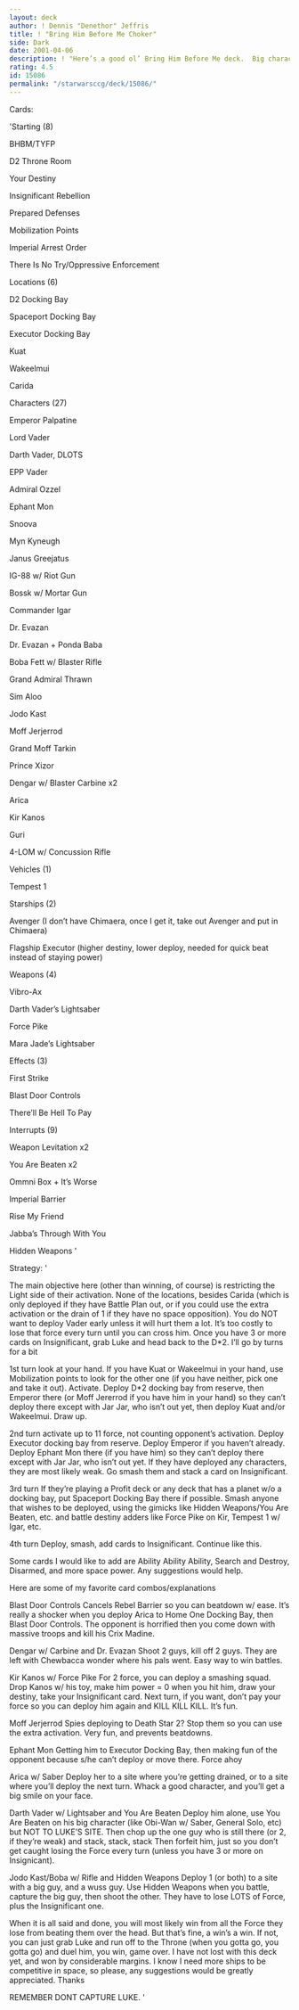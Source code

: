 ```yaml
---
layout: deck
author: ! Dennis "Denethor" Jeffris
title: ! "Bring Him Before Me Choker"
side: Dark
date: 2001-04-06
description: ! "Here’s a good ol’ Bring Him Before Me deck.  Big characters, big beats, little activation (for him or her)."
rating: 4.5
id: 15086
permalink: "/starwarsccg/deck/15086/"
---
```

Cards: 

'Starting (8)


BHBM/TYFP

D2 Throne Room

Your Destiny

Insignificant Rebellion

Prepared Defenses

Mobilization Points

Imperial Arrest Order

There Is No Try/Oppressive Enforcement


Locations (6)


D2 Docking Bay

Spaceport Docking Bay

Executor Docking Bay

Kuat

Wakeelmui

Carida


Characters (27)


Emperor Palpatine

Lord Vader

Darth Vader, DLOTS

EPP Vader

Admiral Ozzel

Ephant Mon

Snoova

Myn Kyneugh

Janus Greejatus

IG-88 w/ Riot Gun

Bossk w/ Mortar Gun

Commander Igar

Dr. Evazan

Dr. Evazan + Ponda Baba

Boba Fett w/ Blaster Rifle

Grand Admiral Thrawn

Sim Aloo

Jodo Kast

Moff Jerjerrod

Grand Moff Tarkin

Prince Xizor

Dengar w/ Blaster Carbine x2

Arica

Kir Kanos

Guri

4-LOM w/ Concussion Rifle


Vehicles (1)


Tempest 1


Starships (2)


Avenger (I don’t have Chimaera, once I get it, take out Avenger and put in Chimaera)

Flagship Executor (higher destiny, lower deploy, needed for quick beat instead of staying power)


Weapons (4)


Vibro-Ax

Darth Vader’s Lightsaber

Force Pike

Mara Jade’s Lightsaber


Effects (3)


First Strike

Blast Door Controls

There’ll Be Hell To Pay


Interrupts (9)


Weapon Levitation x2

You Are Beaten x2

Ommni Box + It’s Worse

Imperial Barrier

Rise My Friend

Jabba’s Through With You

Hidden Weapons '

Strategy: '

The main objective here (other than winning, of course) is restricting the Light side of their activation.  None of the locations, besides Carida (which is only deployed if they have Battle Plan out, or if you could use the extra activation or the drain of 1 if they have no space opposition).  You do NOT want to deploy Vader early unless it will hurt them a lot.  It’s too costly to lose that force every turn until you can cross him.  Once you have 3 or more cards on Insignificant, grab Luke and head back to the D*2.  I’ll go by turns for a bit


1st turn  look at your hand.  If you have Kuat or Wakeelmui in your hand, use Mobilization points to look for the other one (if you have neither, pick one and take it out).  Activate.  Deploy D*2 docking bay from reserve, then Emperor there (or Moff Jererrod if you have him in your hand) so they can’t deploy there except with Jar Jar, who isn’t out yet, then deploy Kuat and/or Wakeelmui.  Draw up.


2nd turn  activate up to 11 force, not counting opponent’s activation.  Deploy Executor docking bay from reserve.  Deploy Emperor if you haven’t already.  Deploy Ephant Mon there (if you have him) so they can’t deploy there except with Jar Jar, who isn’t out yet.  If they have deployed any characters, they are most likely weak.  Go smash them and stack a card on Insignificant.


3rd turn  If they’re playing a Profit deck or any deck that has a planet w/o a docking bay, put Spaceport Docking Bay there if possible.  Smash anyone that wishes to be deployed, using the gimicks like Hidden Weapons/You Are Beaten, etc. and battle destiny adders like Force Pike on Kir, Tempest 1 w/ Igar, etc.


4th turn  Deploy, smash, add cards to Insignificant.  Continue like this.


Some cards I would like to add are Ability Ability Ability, Search and Destroy, Disarmed, and more space power.  Any suggestions would help.


Here are some of my favorite card combos/explanations


Blast Door Controls  Cancels Rebel Barrier so you can beatdown w/ ease.  It’s really a shocker when you deploy Arica to Home One Docking Bay, then Blast Door Controls.  The opponent is horrified then you come down with massive troops and kill his Crix Madine.


Dengar w/ Carbine and Dr. Evazan  Shoot 2 guys, kill off 2 guys.  They are left with Chewbacca wonder where his pals went.  Easy way to win battles.


Kir Kanos w/ Force Pike  For 2 force, you can deploy a smashing squad.  Drop Kanos w/ his toy, make him power = 0  when you hit him, draw your destiny, take your Insignificant card.  Next turn, if you want, don’t pay your force so you can deploy him again and KILL KILL KILL.  It’s fun.


Moff Jerjerrod  Spies deploying to Death Star 2?  Stop them so you can use the extra activation.  Very fun, and prevents beatdowns.


Ephant Mon  Getting him to Executor Docking Bay, then making fun of the opponent because s/he can’t deploy or move there.  Force ahoy


Arica w/ Saber  Deploy her to a site where you’re getting drained, or to a site where you’ll deploy the next turn.  Whack a good character, and you’ll get a big smile on your face.


Darth Vader w/ Lightsaber and You Are Beaten  Deploy him alone, use You Are Beaten on his big character (like Obi-Wan w/ Saber, General Solo, etc) but NOT TO LUKE’S SITE.  Then chop up the one guy who is still there (or 2, if they’re weak) and stack, stack, stack  Then forfeit him, just so you don’t get caught losing the Force every turn (unless you have 3 or more on Insignicant).


Jodo Kast/Boba w/ Rifle and Hidden Weapons  Deploy 1 (or both) to a site with a big guy, and a wuss guy.  Use Hidden Weapons when you battle, capture the big guy, then shoot the other.  They have to lose LOTS of Force, plus the Insignificant one.




When it is all said and done, you will most likely win from all the Force they lose from beating them over the head.  But that’s fine, a win’s a win.  If not, you can just grab Luke and run off to the Throne (when you gotta go, you gotta go) and duel him, you win, game over.  I have not lost with this deck yet, and won by considerable margins.  I know I need more ships to be competitive in space, so please, any suggestions would be greatly appreciated.  Thanks


REMEMBER DONT CAPTURE LUKE.  '

